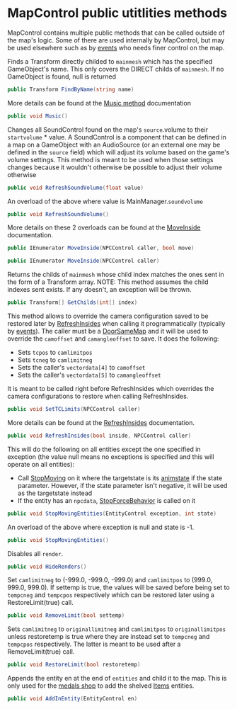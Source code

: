 # MapControl public utitlities methods
MapControl contains multiple public methods that can be called outside of the map's logic. Some of there are used internally by MapControl, but may be used elsewhere such as by [events](../Enums%20and%20IDs/Events.md) who needs finer control on the map.

Finds a Transform directly childed to `mainmesh` which has the specified GameObject's name. This only covers the DIRECT childs of `mainmesh`. If no GameObject is found, null is returned

```cs
public Transform FindByName(string name)
```

More details can be found at the [Music method](Init%20methods/Music.md) documentation

```cs
public void Music()
```

Changes all SoundControl found on the map's `source`.volume to their `startvolume` * value. A SoundControl is a component that can be defined in a map on a GameObject with an AudioSource (or an external one may be defined in the `source` field) which will adjust its volume based on the game's volume settings. This method is meant to be used when those settings changes because it wouldn't otherwise be possible to adjust their volume otherwise

```cs
public void RefreshSoundVolume(float value)
```
An overload of the above where value is MainManager.`soundvolume`

```cs
public void RefreshSoundVolume()
```

More details on these 2 overloads can be found at the [MoveInside](Insides.md#moveinside) documentation.

```cs
public IEnumerator MoveInside(NPCControl caller, bool move)

```
```cs
public IEnumerator MoveInside(NPCControl caller)
```

Returns the childs of `mainmesh` whose child index matches the ones sent in the form of a Transform array. NOTE: This method assumes the child indexes sent exists. If any doesn't, an exception will be thrown.

```cs
public Transform[] GetChilds(int[] index)
```

This method allows to override the camera configuration saved to be restored later by [RefreshInsides](Insides.md#refreshinsides) when calling it programmatically (typically by [events](../Enums%20and%20IDs/Events.md)). The caller must be a [DoorSameMap](../Entities/NPCControl/ObjectTypes/DoorSameMap.md) and it will be used to override the `camoffset` and `camangleoffset` to save. It does the following:

- Sets `tcpos` to `camlimitpos`  
- Sets `tcneg` to `camlimitneg`
- Sets the caller's `vectordata[4]` to `camoffset`
- Sets the caller's `vectordata[5]` to `camangleoffset`

It is meant to be called right before RefreshInsides which overrides the camera configurations to restore when calling RefreshInsides.

```cs
public void SetTCLimits(NPCControl caller)
```

More details can be found at the [RefreshInsides](Insides.md#refreshinsides) documentation.

```cs
public void RefreshInsides(bool inside, NPCControl caller)
```

This will do the following on all entities except the one specified in exception (the value null means no exceptions is specified and this will operate on all entities):

- Call [StopMoving](../Entities/EntityControl/EntityControl%20Methods.md#stopmoving) on it where the targetstate is its [animstate](../Entities/EntityControl/Animations/animstate.md) if the state parameter. However, if the state parameter isn't negative, it will be used as the targetstate instead
- If the entity has an `npcdata`, [StopForceBehavior](../Entities/NPCControl/Notable%20methods/StopForceBehavior.md) is called on it

```cs
public void StopMovingEntities(EntityControl exception, int state)
```

An overload of the above where exception is null and state is -1.

```cs
public void StopMovingEntities()
```

Disables all `render`.

```cs
public void HideRenders()
```

Set `camlimitneg` to (-999.0, -999.0, -999.0) and `camlimitpos` to (999.0, 999.0, 999.0). If settemp is true, the values will be saved before being set to `tempcneg` and `tempcpos` respectively which can be restored later using a RestoreLimit(true) call.

```cs
public void RemoveLimit(bool settemp)
```

Sets `camlimitneg` to `originallimitneg` and `camlimitpos` to `originallimitpos` unless restoretemp is true where they are instead set to `tempcneg` and `tempcpos` respectively. The latter is meant to be used after a RemoveLimit(true) call.

```cs
public void RestoreLimit(bool restoretemp)
```

Appends the entity en at the end of `entities` and child it to the map. This is only used for the [medals shop](../Entities/NPCControl/Shop%20system.md#medals-shop-specifics) to add the shelved [Items](../Entities/NPCControl/ObjectTypes/Item.md) entities.

```cs
public void AddInEntity(EntityControl en)
```
